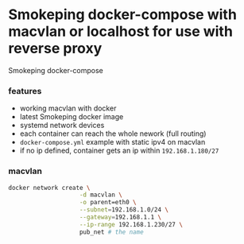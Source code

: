 # Smokeping docker-compose with macvlan or localhost for use with reverse proxy

Smokeping docker-compose

### features

- working macvlan with docker
- latest Smokeping docker image
- systemd network devices
- each container can reach the whole nework (full routing)
- `docker-compose.yml` example with static ipv4 on macvlan
- if no ip defined, container gets an ip within `192.168.1.180/27`

### macvlan
```bash
docker network create \
                    -d macvlan \
                    -o parent=eth0 \
                    --subnet=192.168.1.0/24 \
                    --gateway=192.168.1.1 \
                    --ip-range 192.168.1.230/27 \
                    pub_net # the name
```
